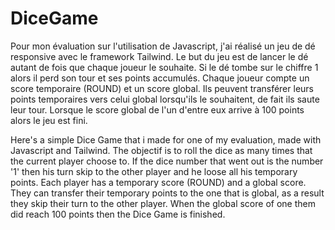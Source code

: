 # DiceGame
Pour mon évaluation sur l'utilisation de Javascript, j'ai réalisé un jeu de dé responsive avec le framework Tailwind. 
Le but du jeu est de lancer le dé autant de fois que chaque joueur le souhaite. Si le dé tombe sur le chiffre 1 alors il perd son tour et ses points accumulés. Chaque joueur compte un score temporaire (ROUND) et un score global. Ils peuvent transférer leurs points temporaires vers celui global lorsqu'ils le souhaitent, de fait ils saute leur tour. Lorsque le score global de l'un d'entre eux arrive à 100 points alors le jeu est fini. 


Here's a simple Dice Game that i made for one of my evaluation, made with Javascript and Tailwind.
The objectif is to roll the dice as many times that the current player choose to. If the dice number that went out is the number '1' then his turn skip to the other player and he loose all his temporary points. Each player has a temporary score (ROUND) and a global score. They can transfer their temporary points to the one that is global, as a result they skip their turn to the other player. When the global score of one them did reach 100 points then the Dice Game is finished. 
